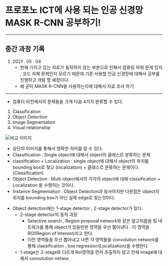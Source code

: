 # 프로포노 ICT에 사용 되는 인공 신경망 MASK R-CNN 공부하기!

---

## 중간 과정 기록

1. 2021 . 05 . 04
   - 현재 가지고 있는 자료가 동작하지 않는 부분으로 인해서 컴퓨팅 파워 문제 있지 , 코드 자체 문제인지 모르기 때문에 기존 사용할 인공 신경망에 대해서 공부를 진행하고 개발 할 예정이다.
   - 왜 굳이 MASK R-CNN을 사용하는지에 대해서 자료 조사 하기

---

- 컴퓨터 비전에서의 문제들을 크게 다음 4가지 분류할 수 있다.

1. Classification
2. Object Detection
3. Image Segmentation
4. Visual relationship

![비교 이미지](https://img1.daumcdn.net/thumb/R1280x0/?scode=mtistory2&fname=https%3A%2F%2Fblog.kakaocdn.net%2Fdn%2FqAscC%2FbtqA8ikQxfq%2FpoxIz7m0wjHadq4uJ5VwJ1%2Fimg.png)

- 상단의 이미지를 통해서 명확한 차이를 알 수 있다.
- Classification : Single object에 대해서 object의 클래스르 분류하는 문제
- classification + Localization : single object에 대해서 object의 위치를 bounding box로 찾고 (localization) + 클래스르 분류하는 문제이다.(Classification)
- Object Detection : Multi object에서의 각각의 object에 대해 classification + Localization 을 수행하는 것이다.
- Instance Segmentation : Object Detection과 유사하지만 다른점은 object의 위치를 bounding box가 아닌 실제 edge로 찾는것이다.

* Object detection에는 1-stage detector , 2-stage detector가 있다.
  - 2-stage detector의 동작 과정
    - Selective search , Region proposal network와 같은 알고리즘을 및 네트워크를 통해 object가 있을만한 영역을 우선 뽑아낸다 . 이 영역을 ROI(Region of Interest)라고 한다.
    - 이런 영역들을 우선 뽑아내고 나면 각 영역들을 convolution network를 통해 classification , box regression(Localization)을 수행한다.
  - 1-stage는 2-stage와 다르게 RoI영역을 먼저 추출하지 않고 전체 image에 대해서 convolution networ
